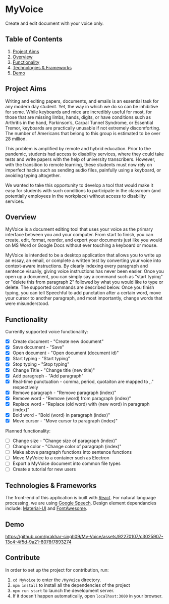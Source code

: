 # MyVoice  

Create and edit document with your voice only.

## Table of Contents
1. [Project Aims](#project-aims)
1. [Overview](#overview)
1. [Functionality](#functionality)
1. [Technologies & Frameworks](#technologies--frameworks)
1. [Demo](#demo)


## Project Aims
Writing and editing papers, documents, and emails is an essential task for any modern day student. Yet, the way in which we do so can be inhibitive for some. While keyboards and mice are incredibly useful for most, for those that are missing limbs, hands, digits, or have conditions such as Arthritis in the hand, Parkinson’s, Carpal Tunnel Syndrome, or Essential Tremor, keyboards are practically unusable if not extremely discomforting. The number of Americans that belong to this group is estimated to be over 28 million. 

This problem is amplified by remote and hybrid education. Prior to the pandemic, students had access to disability services, where they could take tests and write papers with the help of university transcribers. However, with the transition to remote learning, these students must now rely on imperfect hacks such as sending audio files, painfully using a keyboard, or avoiding typing altogether. 

We wanted to take this opportunity to develop a tool that would make it easy for students with such conditions to participate in the classroom (and potentially employees in the workplace) without access to disability services.

## Overview
MyVoice is a document editing tool that uses your voice as the primary interface between you and your computer. From start to finish, you can create, edit, format, reorder, and export your documents just like you would on MS Word or Google Docs without ever touching a keyboard or mouse. 

MyVoice is intended to be a desktop application that allows you to write up an essay, an email, or complete a written test by converting your voice into context-aware instructions. By clearly indexing every paragraph and sentence visually, giving voice instructions has never been easier. Once you open up a document, you can simply say a command such as "start typing" or "delete this from paragraph 2" followed by what you would like to type or delete. The supported commands are described below. Once you finish typing, you can tell Speechful to add punctation after a certain word, move your cursor to another paragraph, and most importantly, change words that were misunderstood.

## Functionality
Currently supported voice functionality:
- [x] Create document - "Create new document"
- [x] Save document - "Save"
- [x] Open document - "Open document (document id)"
- [x] Start typing - "Start typing"
- [x] Stop typing  - "Stop typing"
- [x] Change Title - "Change title (new title)"
- [x] Add paragraph - "Add paragraph"
- [x] Real-time punctuation - comma, period, quotaiton are mapped to ,." respectively
- [x] Remove paragraph - "Remove paragraph (index)"
- [x] Remove word - "Remove (word) from paragraph (index)"
- [x] Replace word - "Replace (old word) with (new word) in paragraph (index)"
- [x] Bold word - "Bold (word) in paragraph (index)"
- [x] Move cursor - "Move cursor to paragraph (index)"

Planned functionality:
- [ ] Change size - "Change size of paragraph (index)"
- [ ] Change color - "Change color of paragraph (index)"
- [ ] Make above paragraph functions into sentence functions
- [ ] Move MyVoice to a container such as Electron
- [ ] Export a MyVoice document into common file types
- [ ] Create a tutorial for new users

## Technologies & Frameworks
The front-end of this application is built with [React](https://reactjs.org/). For natural language processing, we are using [Google Speech](https://developer.mozilla.org/en-US/docs/Web/API/Web_Speech_API). Design element dependancies include: [Material-UI](https://material-ui.com/) and [FontAwesome](https://fontawesome.com/).

## Demo
https://github.com/prakhar-singh09/My-Voice/assets/92270107/c3025907-13c4-4f5d-9a21-8078f7893274


## Contribute
In order to set up the project for contribution, run:
1. `cd MyVoice` to enter the `/MyVoice` directory.
1. `npm install` to install all the dependencies of the project
1. `npm run start` to launch the development server.
1. If it doesn't happen automatically, open `localhost:3000` in your browser.




